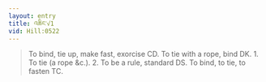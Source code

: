 ```yaml
---
layout: entry
title: འཆིང་√1
vid: Hill:0522
---
```

> To bind, tie up, make fast, exorcise CD. To tie with a rope, bind DK. 1. To tie (a rope &c.). 2. To be a rule, standard DS. To bind, to tie, to fasten TC.
